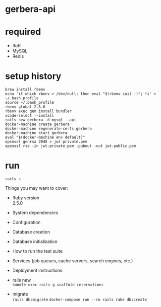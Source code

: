 # gerbera-api

# required
- RoR
- MySQL
- Redis

# setup history
```
brew install rbenv
echo 'if which rbenv > /dev/null; then eval "$(rbenv init -)"; fi' > ~/.bash_profile
source ~/.bash_profile
rbenv global 2.5.0
rbenv exec gem install bundler
xcode-select --install
rails new gerbera -d mysql --api
docker-machine create gerbera
docker-machine regenerate-certs gerbera
docker-machine start gerbera
eval "$(docker-machine env default)"
openssl genrsa 2048 > jwt-private.pem
openssl rsa -in jwt-private.pem -pubout -out jwt-public.pem
```

# run
`rails s`

Things you may want to cover:

* Ruby version  
2.5.0  

* System dependencies

* Configuration

* Database creation

* Database initialization

* How to run the test suite

* Services (job queues, cache servers, search engines, etc.)

* Deployment instructions

* rails new   
`bundle exec rails g scaffold reservations`
* migrate  
`rails db:migrate`
`docker-compose run --rm rails rake db:create`

